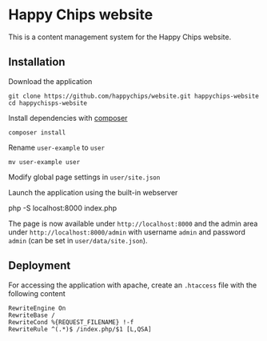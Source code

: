 # Happy Chips website

This is a content management system for the Happy Chips website.

## Installation

Download the application

    git clone https://github.com/happychips/website.git happychips-website
    cd happychisps-website

Install dependencies with [composer](http://getcomposer.org)

    composer install

Rename `user-example` to `user`

    mv user-example user

Modify global page settings in `user/site.json`

Launch the application using the built-in webserver

   php -S localhost:8000 index.php

The page is now available under `http://localhost:8000`
and the admin area under `http://localhost:8000/admin`
with username `admin` and password `admin` (can be set in `user/data/site.json`).

## Deployment

For accessing the application with apache, create an `.htaccess` file with the following content

    RewriteEngine On
    RewriteBase /
    RewriteCond %{REQUEST_FILENAME} !-f
    RewriteRule ^(.*)$ /index.php/$1 [L,QSA]